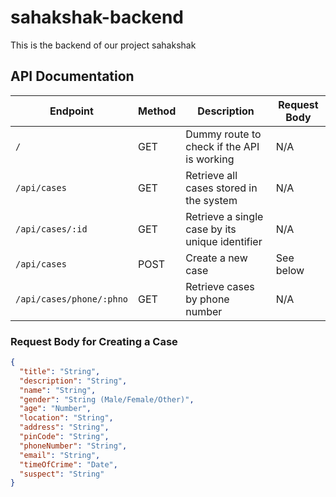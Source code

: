 # sahakshak-backend

This is the backend of our project sahakshak

## API Documentation

| Endpoint                 | Method | Description                                     | Request Body |
| ------------------------ | ------ | ----------------------------------------------- | ------------ |
| `/`                      | GET    | Dummy route to check if the API is working      | N/A          |
| `/api/cases`             | GET    | Retrieve all cases stored in the system         | N/A          |
| `/api/cases/:id`         | GET    | Retrieve a single case by its unique identifier | N/A          |
| `/api/cases`             | POST   | Create a new case                               | See below    |
| `/api/cases/phone/:phno` | GET    | Retrieve cases by phone number                  | N/A          |

<!-- | `/api/cases/:id` | PUT    | Update an existing case by its unique identifier | See below    |
| `/api/cases/:id` | DELETE | Delete an existing case by its unique identifier | N/A          | -->

### Request Body for Creating a Case

```json
{
  "title": "String",
  "description": "String",
  "name": "String",
  "gender": "String (Male/Female/Other)",
  "age": "Number",
  "location": "String",
  "address": "String",
  "pinCode": "String",
  "phoneNumber": "String",
  "email": "String",
  "timeOfCrime": "Date",
  "suspect": "String"
}
```
